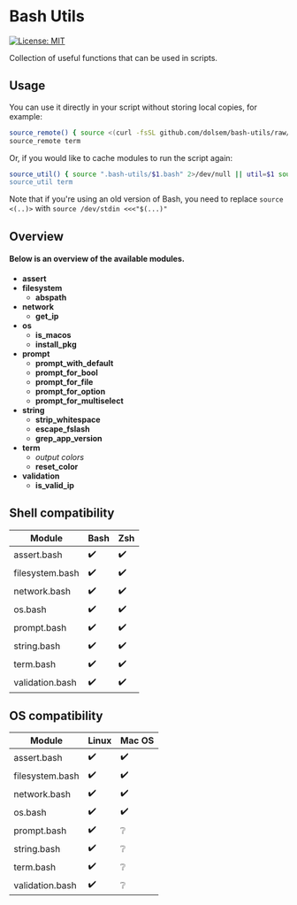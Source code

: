 # Bash Utils
[![License: MIT][license-image]][license-url]

Collection of useful functions that can be used in scripts.
## Usage
You can use it directly in your script without storing local copies, for example:
```bash
source_remote() { source <(curl -fsSL github.com/dolsem/bash-utils/raw/master/$1.bash || echo "echo 'Cannot download $1'") }
source_remote term
```
Or, if you would like to cache modules to run the script again:
```bash
source_util() { source ".bash-utils/$1.bash" 2>/dev/null || util=$1 source <(curl -fsSL https://github.com/dolsem/shell-collection/raw/master/source_utils.bash') 1>&2; }
source_util term
```
Note that if you're using an old version of Bash, you need to replace `source <(..)>` with `source /dev/stdin <<<"$(...)"`

## Overview
#### Below is an overview of the available modules.
- **assert**
- **filesystem**
  - **abspath**
- **network**
  - **get_ip**
- **os**
  - **is_macos**
  - **install_pkg**
- **prompt**
  - **prompt_with_default**
  - **prompt_for_bool**
  - **prompt_for_file**
  - **prompt_for_option**
  - **prompt_for_multiselect**
- **string**
  - **strip_whitespace**
  - **escape_fslash**
  - **grep_app_version**
- **term**
  - *output colors*
  - **reset_color**
- **validation**
  - **is_valid_ip**

## Shell compatibility
| Module                | Bash               | Zsh                |
|-----------------------|--------------------|--------------------|
| assert.bash           | :heavy_check_mark: | :heavy_check_mark: |
| filesystem.bash       | :heavy_check_mark: | :heavy_check_mark: |
| network.bash          | :heavy_check_mark: | :heavy_check_mark: |
| os.bash               | :heavy_check_mark: | :heavy_check_mark: |
| prompt.bash           | :heavy_check_mark: | :heavy_check_mark: |
| string.bash           | :heavy_check_mark: | :heavy_check_mark: |
| term.bash             | :heavy_check_mark: | :heavy_check_mark: |
| validation.bash       | :heavy_check_mark: | :heavy_check_mark: |

## OS compatibility
| Module                | Linux              | Mac OS             |
|-----------------------|--------------------|--------------------|
| assert.bash           | :heavy_check_mark: | :heavy_check_mark: |
| filesystem.bash       | :heavy_check_mark: | :heavy_check_mark: |
| network.bash          | :heavy_check_mark: | :heavy_check_mark: |
| os.bash               | :heavy_check_mark: | :heavy_check_mark: |
| prompt.bash           | :heavy_check_mark: | :grey_question:    |
| string.bash           | :heavy_check_mark: | :grey_question:    |
| term.bash             | :heavy_check_mark: | :grey_question:    |
| validation.bash       | :heavy_check_mark: | :grey_question:    |

[license-image]: https://img.shields.io/badge/License-MIT-blue.svg
[license-url]: https://opensource.org/licenses/MIT